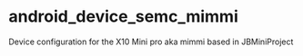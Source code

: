 android_device_semc_mimmi
=========================

Device configuration for the X10 Mini pro aka mimmi based in JBMiniProject